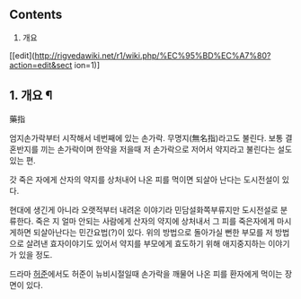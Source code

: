 ## Contents

    

1. 개요 

[[edit](http://rigvedawiki.net/r1/wiki.php/%EC%95%BD%EC%A7%80?action=edit&sect
ion=1)]

## 1. 개요 ¶

藥指

  

엄지손가락부터 시작해서 네번째에 있는 손가락. 무명지(無名指)라고도 불린다. 보통 결혼반지를 끼는 손가락이며 한약을 저을때 저 손가락으로
저어서 약지라고 불린다는 설도 있는 편.

  

갓 죽은 자에게 산자의 약지를 상처내어 나온 피를 먹이면 되살아 난다는 도시전설이 있다.

  

현대에 생긴게 아니라 오랫적부터 내려온 이야기라 민담설화쪽부류지만 도시전설로 분류한다. 죽은 지 얼마 안되는 사람에게 산자의 약지에 상처내서
그 피를 죽은자에게 마시게하면 되살아난다는 민간요법(?)이 있다. 위의 방법으로 돌아가실 뻔한 부모를 저 방법으로 살려낸 효자이야기도 있어서
약지를 부모에게 효도하기 위해 애지중지하는 이야기가 있을 정도.

  

드라마 [허준](%ED%97%88%EC%A4%80.md)에서도 허준이 뉴비시절일때 손가락을 깨물어 나온 피를 환자에게 먹이는 장면이
있다.

